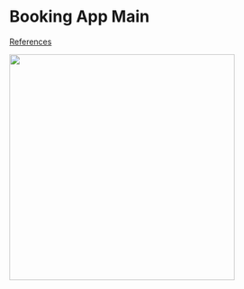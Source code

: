 # Booking App Main

[References](https://dribbble.com/shots/5570850-Events-app-concept-with-booking-feature)

<img src="https://user-images.githubusercontent.com/35518072/50887275-1edb7880-1436-11e9-9329-4f1afe41f8f8.png" width="400px">